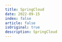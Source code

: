 ```yaml
---
title: SpringCloud
date: 2022-09-15
index: false
article: false
isOriginal: true
description: SpringCloud
---
```


